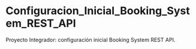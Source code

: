 # Configuracion_Inicial_Booking_System_REST_API
 Proyecto Integrador: configuración inicial Booking System REST API.
